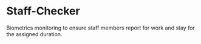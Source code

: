 # Staff-Checker
Biometrics monitoring to ensure staff members report for work and stay for the assigned duration.
